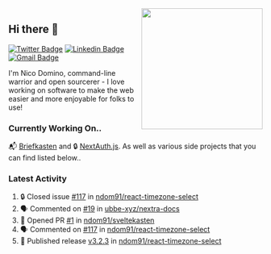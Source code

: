 <img align="right" src="https://user-images.githubusercontent.com/7415984/172472491-91b16eac-fa22-4ecf-92df-d687139fd1f9.gif" width="240" />

## Hi there 👋

[![Twitter Badge](https://img.shields.io/badge/-@ndom91-1ca0f1?style=flat-square&labelColor=1ca0f1&logo=twitter&logoColor=white&link=https://twitter.com/ndom91)](https://twitter.com/ndom91) [![Linkedin Badge](https://img.shields.io/badge/-ndom91-blue?style=flat-square&logo=Linkedin&logoColor=white&link=https://www.linkedin.com/in/ndom91/)](https://www.linkedin.com/in/ndom91/) [![Gmail Badge](https://img.shields.io/badge/-yo@ndo.dev-c14438?style=flat-square&logo=mail.ru&logoColor=white&link=mailto:yo@ndo.dev)](mailto:yo@ndo.dev)

I'm Nico Domino, command-line warrior and open sourcerer - I love working on software to make the web easier and more enjoyable for folks to use! 

### Currently Working On..

📬 [Briefkasten](https://briefkastenhq.com) and 🔒 [NextAuth.js](https://github.com/nextauthjs/next-auth). As well as various side projects that you can find listed below..

<!--START_SECTION_PROFILE_VIEWS:readme-info-->
<!--END_SECTION_PROFILE_VIEWS:readme-info-->

<!--START_SECTION_DAILY_COMMIT:readme-info-->
<!--END_SECTION_DAILY_COMMIT:readme-info-->

<!--START_SECTION_WEEKLY_COMMIT:readme-info-->
<!--END_SECTION_WEEKLY_COMMIT:readme-info-->

### Latest Activity

<!--START_SECTION:activity-->
1. 🔒 Closed issue [#117](https://github.com/ndom91/react-timezone-select/issues/117) in [ndom91/react-timezone-select](https://github.com/ndom91/react-timezone-select)
2. 🗣 Commented on [#19](https://github.com/ubbe-xyz/nextra-docs/pull/19#issuecomment-1905173015) in [ubbe-xyz/nextra-docs](https://github.com/ubbe-xyz/nextra-docs)
3. 💪 Opened PR [#1](https://github.com/ndom91/sveltekasten/pull/1) in [ndom91/sveltekasten](https://github.com/ndom91/sveltekasten)
4. 🗣 Commented on [#117](https://github.com/ndom91/react-timezone-select/issues/117#issuecomment-1905107876) in [ndom91/react-timezone-select](https://github.com/ndom91/react-timezone-select)
5. 🚀 Published release [v3.2.3](https://github.com/ndom91/react-timezone-select/releases/tag/v3.2.3) in [ndom91/react-timezone-select](https://github.com/ndom91/react-timezone-select)
<!--END_SECTION:activity-->
